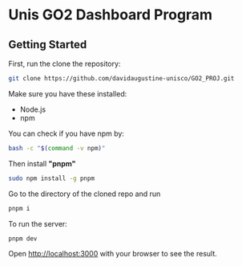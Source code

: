# Unis GO2 Dashboard Program

## Getting Started

First, run the clone the repository:
```bash
git clone https://github.com/davidaugustine-unisco/GO2_PROJ.git
```
Make sure you have these installed:
- Node.js
- npm

You can check if you have npm by:
```bash
bash -c "$(command -v npm)"
```

Then install **"pnpm"**
```bash
sudo npm install -g pnpm
```

Go to the directory of the cloned repo and run

```bash
pnpm i
```

To run the server:

```bash
pnpm dev
```

Open [http://localhost:3000](http://localhost:3000) with your browser to see the result.
